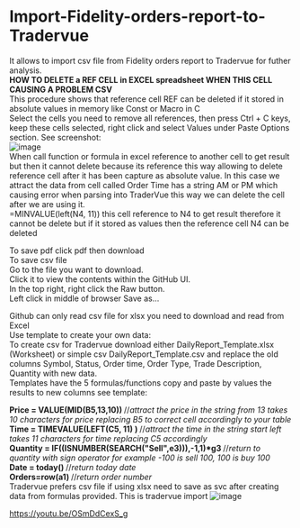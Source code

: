 # Import-Fidelity-orders-report-to-Tradervue
It allows to import csv file from Fidelity orders report to Tradervue for futher analysis.<br>
<b>HOW TO DELETE a REF CELL in EXCEL spreadsheet WHEN THIS CELL CAUSING A PROBLEM CSV</b> <br>
This procedure shows that reference cell REF can be deleted if it stored in absolute values in memory like Const or Macro in C <br>
Select the cells you need to remove all references, then press Ctrl + C keys, keep these cells selected, right click and select Values under Paste Options section. See screenshot:<br>
![image](https://user-images.githubusercontent.com/1938390/169705426-857070a3-8255-4a06-a69e-e170d9a3f403.png) <br>
When call function or formula in excel reference to another cell to get result but then it cannot delete because its reference
this way allowing to delete reference cell after it has been capture as absolute value. In this case we attract the data
from cell called Order Time has a string AM or PM which causing error when parsing into TraderVue this way we can delete the cell after we are using it. <br>
=MINVALUE(left(N4, 11))   this cell reference to N4 to get result therefore it cannot be delete but if it stored as values
then the reference cell N4 can be deleted

To save pdf click pdf then download <br>
To save csv file<br>
    Go to the file you want to download.<br>
    Click it to view the contents within the GitHub UI.<br>
    In the top right, right click the Raw button.<br>
    Left click in middle of browser Save as...<br>

Github can only read csv file for xlsx you need to download and read from Excel <br>
Use template to create your own data: <br>
To create csv for Tradervue download either DailyReport_Template.xlsx (Worksheet) or simple csv DailyReport_Template.csv and replace the old columns Symbol, Status, Order time, Order Type, Trade Description, Quantity with new data. <br>
Templates have the 5 formulas/functions copy and paste by values the results to new columns see template:

<b>Price = VALUE(MID(B5,13,10)) </b>  //_attract the price in the string from 13 takes 10 characters for price replacing B5 to correct cell accordingly to your table_<br>
<b>Time = TIMEVALUE(LEFT(C5, 11) ) </b> //_attract the time in the string start left takes 11 characters for time replacing C5 accordingly_ <br>
<b>Quantity = IF((ISNUMBER(SEARCH("Sell",e3))),-1,1)\*g3 </b> //_return to quantity with sign operator for example -100 is sell 100, 100 is buy 100_ <br>
<b>Date = today() </b> //_return today date_ <br>
<b>Orders=row(a1) </b> //_return order number_ <br>
Tradervue prefers csv file if using xlsx need to save as svc after creating data from formulas provided.
This is tradervue import 
![image](https://user-images.githubusercontent.com/1938390/171069856-57a01b66-6e1a-4117-b5d6-a4789a16081e.png)

https://youtu.be/OSmDdCexS_g
